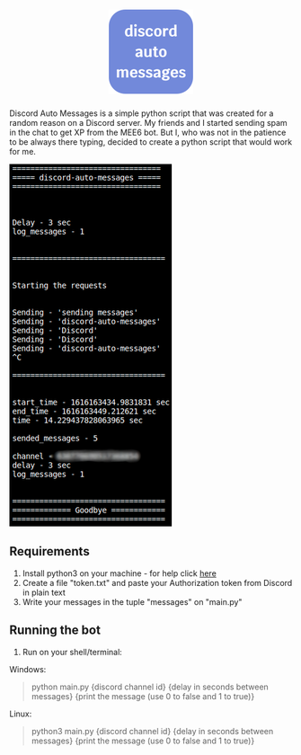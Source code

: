 <h1 align="center">
	<a href="https://github.com/Darguima/Mini-Projects/tree/master/discord-auto-messages">
		<img src="./readme/DiscordAutoMessagesLogo.png">
	</a>
</h1>

Discord Auto Messages is a simple python script that was created for a random reason on a Discord server. My friends and I started sending spam in the chat to get XP from the MEE6 bot. But I, who was not in the patience to be always there typing, decided to create a python script that would work for me. 

![](./readme/discord-auto-messages.png)

## Requirements

1. Install python3 on your machine - for help click [here](https://wiki.python.org/moin/BeginnersGuide/Download)
2. Create a file "token.txt" and paste your Authorization token from Discord in plain text
3. Write your messages in the tuple "messages" on "main.py"

## Running the bot

1. Run on your shell/terminal:

Windows:

> python main.py {discord channel id} {delay in seconds between messages} {print the message (use 0 to false and 1 to true)}

Linux:

> python3 main.py {discord channel id} {delay in seconds between messages} {print the message (use 0 to false and 1 to true)}
